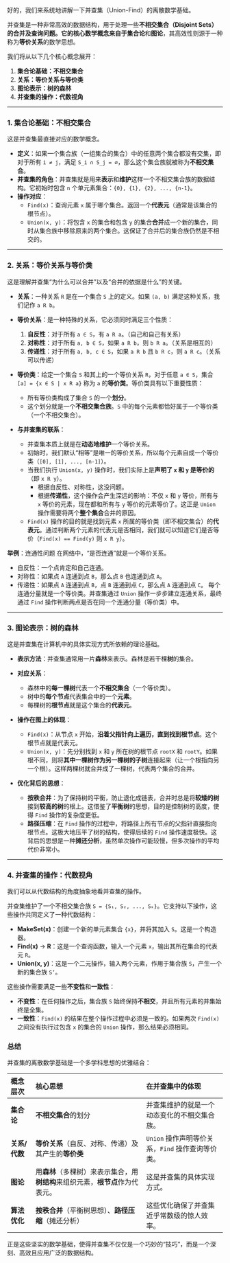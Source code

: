 好的，我们来系统地讲解一下并查集（Union-Find）的离散数学基础。

并查集是一种非常高效的数据结构，用于处理一些**不相交集合（Disjoint Sets）**的合并及查询问题。它的核心数学概念来自于**集合论**和**图论**，其高效性则源于一种称为**等价关系**的数学思想。

我们将从以下几个核心概念展开：

1.  **集合论基础：不相交集合**
2.  **关系：等价关系与等价类**
3.  **图论表示：树的森林**
4.  **并查集的操作：代数视角**

---

### 1. 集合论基础：不相交集合

这是并查集最直接对应的数学概念。

*   **定义**：如果一个集合族（一组集合的集合）中的任意两个集合都没有交集，即对于所有 `i ≠ j`，满足 `S_i ∩ S_j = ∅`，那么这个集合族就被称为**不相交集合**。
*   **并查集的角色**：并查集就是用来**表示**和**维护**这样一个不相交集合族的数据结构。它初始时包含 `n` 个单元素集合：`{0}, {1}, {2}, ..., {n-1}`。
*   **操作对应**：
    *   `Find(x)`：查询元素 `x` 属于哪个集合。返回一个**代表元**（通常是该集合的根节点）。
    *   `Union(x, y)`：将包含 `x` 的集合和包含 `y` 的集合**合并**成一个新的集合，同时从集合族中移除原来的两个集合。这保证了合并后的集合族仍然是不相交的。

---

### 2. 关系：等价关系与等价类

这是理解并查集“为什么可以合并”以及“合并的依据是什么”的关键。

*   **关系**：一种关系 `R` 是在一个集合 `S` 上的定义。如果 `(a, b)` 满足这种关系，我们记作 `a R b`。
*   **等价关系**：是一种特殊的关系，它必须同时满足三个性质：
    1.  **自反性**：对于所有 `a ∈ S`，有 `a R a`。（自己和自己有关系）
    2.  **对称性**：对于所有 `a, b ∈ S`，如果 `a R b`，则 `b R a`。（关系是相互的）
    3.  **传递性**：对于所有 `a, b, c ∈ S`，如果 `a R b` 且 `b R c`，则 `a R c`。（关系可以传递）

*   **等价类**：给定一个集合 `S` 和其上的一个等价关系 `R`，对于任意 `a ∈ S`，集合 `[a] = {x ∈ S | x R a}` 称为 `a` 的**等价类**。等价类具有以下重要性质：
    *   所有等价类构成了集合 `S` 的一个**划分**。
    *   这个划分就是一个**不相交集合族**。`S` 中的每个元素都恰好属于一个等价类（一个不相交集合）。

*   **与并查集的联系**：
    *   并查集本质上就是在**动态地维护**一个等价关系。
    *   初始时，我们默认“相等”是唯一的等价关系，所以每个元素自成一个等价类（`[0], [1], ..., [n-1]`）。
    *   当我们执行 `Union(x, y)` 操作时，我们实际上是**声明了 `x` 和 `y` 是等价的**（即 `x R y`）。
        *   根据自反性、对称性，这没问题。
        *   根据**传递性**，这个操作会产生深远的影响：不仅 `x` 和 `y` 等价，所有与 `x` 等价的元素，现在都和所有与 `y` 等价的元素等价了。这正是 `Union` 操作需要将两个**整个集合**合并的原因。
    *   `Find(x)` 操作的目的就是找到元素 `x` 所属的等价类（即不相交集合）的**代表元**。通过判断两个元素的代表元是否相同，我们就可以知道它们是否等价（`Find(x) == Find(y)` 则 `x R y`）。

**举例**：连通性问题
在网络中，“是否连通”就是一个等价关系。
*   自反性：一个点肯定和自己连通。
*   对称性：如果点 `A` 连通到点 `B`，那么点 `B` 也连通到点 `A`。
*   传递性：如果点 `A` 连通到点 `B`，点 `B` 连通到点 `C`，那么点 `A` 连通到点 `C`。
每个连通分量就是一个等价类。并查集通过 `Union` 操作一步步建立连通关系，最终通过 `Find` 操作判断两点是否在同一个连通分量（等价类）中。

---

### 3. 图论表示：树的森林

这是并查集在计算机中的具体实现方式所依赖的理论基础。

*   **表示方法**：并查集通常用一片**森林**来表示。森林是若干棵**树**的集合。
*   **对应关系**：
    *   森林中的**每一棵树**代表一个**不相交集合**（一个等价类）。
    *   树中的**每个节点**代表集合中的一个**元素**。
    *   每棵树的**根节点**就是这个集合的**代表元**。

*   **操作在图上的体现**：
    *   `Find(x)`：从节点 `x` 开始，**沿着父指针向上遍历，直到找到根节点**。这个根节点就是代表元。
    *   `Union(x, y)`：先分别找到 `x` 和 `y` 所在树的根节点 `rootX` 和 `rootY`。如果根不同，则将**其中一棵树作为另一棵树的子树**连接起来（让一个根指向另一个根）。这样两棵树就合并成了一棵树，代表两个集合的合并。

*   **优化背后的思想**：
    *   **按秩合并**：为了保持树的平衡，防止退化成链表，合并时总是将**较矮的树**接到**较高的树**的根上。这借鉴了**平衡树**的思想，目的是控制树的高度，使得 `Find` 操作的复杂度更低。
    *   **路径压缩**：在 `Find` 操作的过程中，将路径上所有节点的父指针直接指向根节点。这极大地压平了树的结构，使得后续的 `Find` 操作速度极快。这背后的思想是一种**摊还分析**，虽然单次操作可能较慢，但多次操作的平均代价非常小。

---

### 4. 并查集的操作：代数视角

我们可以从代数结构的角度抽象地看并查集的操作。

并查集维护了一个不相交集合族 `S = {S₁, S₂, ..., Sₖ}`。它支持以下操作，这些操作共同定义了一种代数结构：

*   **MakeSet(x)**：创建一个新的单元素集合 `{x}`，并将其加入 `S`。这是一个构造器。
*   **Find(x)** → **R**：这是一个查询函数，输入一个元素 `x`，输出其所在集合的代表元 `R`。
*   **Union(x, y)**：这是一个二元操作，输入两个元素，作用于集合族 `S`，产生一个新的集合族 `S‘`。

这些操作需要满足一些**不变性**和**一致性**：
*   **不变性**：在任何操作之后，集合族 `S` 始终保持**不相交**，并且所有元素的并集始终是全集。
*   **一致性**：`Find(x)` 的结果在整个操作过程中必须是一致的。如果两次 `Find(x)` 之间没有执行过包含 `x` 的集合的 `Union` 操作，那么结果必须相同。

### 总结

并查集的离散数学基础是一个多学科思想的优雅结合：

| 概念层次         | 核心思想                                                                 | 在并查集中的体现                                       |
| :--------------- | :----------------------------------------------------------------------- | :----------------------------------------------------- |
| **集合论**       | **不相交集合**的划分                                                     | 并查集维护的就是一个动态变化的不相交集合族。                 |
| **关系/代数**    | **等价关系**（自反、对称、传递）及其产生的**等价类**                     | `Union` 操作声明等价关系，`Find` 操作查询等价类。           |
| **图论**         | 用**森林**（多棵树）来表示集合，用**树结构**来组织元素，**根节点**作为代表元。 | 这是并查集的具体实现方式。                                 |
| **算法优化**     | **按秩合并**（平衡树思想）、**路径压缩**（摊还分析）                     | 这些优化确保了并查集近乎常数级的惊人效率。                   |

正是这些坚实的数学基础，使得并查集不仅仅是一个巧妙的“技巧”，而是一个深刻、高效且应用广泛的数据结构。